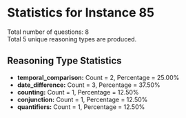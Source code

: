# Statistics for Instance 85<br/>
Total number of questions: 8<br/>
Total 5 unique reasoning types are produced.<br/>
## Reasoning Type Statistics<br/>
- **temporal_comparison:** Count = 2, Percentage = 25.00%<br/>
- **date_difference:** Count = 3, Percentage = 37.50%<br/>
- **counting:** Count = 1, Percentage = 12.50%<br/>
- **conjunction:** Count = 1, Percentage = 12.50%<br/>
- **quantifiers:** Count = 1, Percentage = 12.50%<br/>
